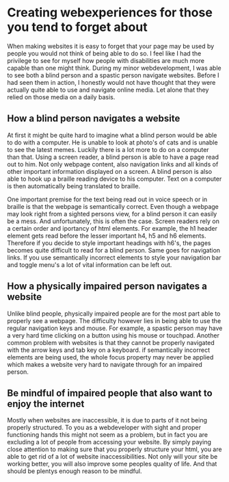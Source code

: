 # Creating webexperiences for those you tend to forget about

When making websites it is easy to forget that your page may be used by people you would not think of being able to do so. I feel like I had the privilege to see for myself how people with disabilities are much more capable than one might think. During my minor webdevelopment, I was able to see both a blind person and a spastic person navigate websites. Before I had seen them in action, I honestly would not have thought that they were actually quite able to use and navigate online media. Let alone that they relied on those media on a daily basis. 

## How a blind person navigates a website

At first it might be quite hard to imagine what a blind person would be able to do with a computer. He is unable to look at photo's of cats and is unable to see the latest memes. Luckily there is a lot more to do on a computer than that. Using a screen reader, a blind person is able to have a page read out to him. Not only webpage content, also navigation links and all kinds of other important information displayed on a screen. A blind person is also able to hook up a braille reading device to his computer. Text on a computer is then automatically being translated to braille. 

One important premise for the text being read out in voice speech or in braille is that the webpage is semantically correct. Even though a webpage may look right from a sighted persons view, for a blind person it can easily be a mess. And unfortunately, this is often the case. Screen readers rely on a certain order and iportancy of html elements. For example, the h1 header element gets read before the lesser important h4, h5 and h6 elements. Therefore if you decide to style important headings with h6's, the pages becomes quite difficult to read for a blind person. Same goes for navigation links. If you use semantically incorrect elements to style your navigation bar and toggle menu's a lot of vital information can be left out. 

## How a physically impaired person navigates a website

Unlike blind people, physically impaired people are for the most part able to properly see a webpage. The difficulty however lies in being able to use the regular navigation keys and mouse. For example, a spastic person may have a very hard time clicking on a button using his mouse or touchpad. Another common problem with websites is that they cannot be properly navigated with the arrow keys and tab key on a keyboard. if semantically incorrect elements are being used, the whole focus property may never be applied which makes a website very hard to navigate through for an impaired person. 

## Be mindful of impaired people that also want to enjoy the internet

Mostly when websites are inaccessible, it is due to parts of it not being properly structured. To you as a webdeveloper with sight and proper functioning hands this might not seem as a problem, but in fact you are excluding a lot of people from accessing your website. By simply paying close attention to making sure that you properly structure your html, you are able to get rid of a lot of website inaccessibilities. Not only will your site be working better, you will also improve some peoples quality of life. And that should be plentys enough reason to be mindful.
